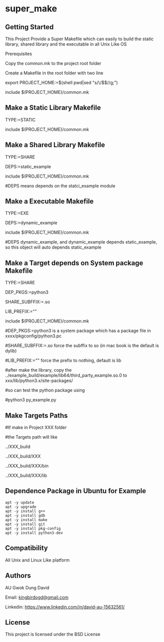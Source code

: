 # super_make

## Getting Started

This Project Provide a Super Makefile which can easily to build the static library, shared library and the executable in all Unix Like OS

Prerequisites

Copy the common.mk to the project root folder

Create a Makefile in the root folder with two line

export PROJECT_HOME:=$(shell pwd|sed "s/\/$$//g;")

include $(PROJECT_HOME)/common.mk


## Make a Static Library Makefile

TYPE:=STATIC

include $(PROJECT_HOME)/common.mk


## Make a Shared Library Makefile

TYPE:=SHARE

DEPS:=static_example

include $(PROJECT_HOME)/common.mk

#DEPS means depends on the statci_example module


## Make a Executable Makefile

TYPE:=EXE

DEPS:=dynamic_example

include $(PROJECT_HOME)/common.mk

#DEPS dynamic_example, and dynamic_example depends static_example, so this object will auto depends static_example


## Make a Target depends on System package Makefile

TYPE:=SHARE

DEP_PKGS:=python3

SHARE_SUBFFIX:=.so

LIB_PREFIX:=""

include $(PROJECT_HOME)/common.mk

#DEP_PKGS:=python3 is a system package which has a package file in xxxx/pkgconfig/python3.pc

#SHARE_SUBFFIX:=.so force the subffix to so (in mac book is the default is dylib)

#LIB_PREFIX:="" force the prefix to nothing, default is lib 

#after make the library, copy the ../example_build/example/lib64/third_party_example.so.0 to xxx/lib/python3.x/site-packages/

#so can test the python package using 

#python3 py_example.py


## Make Targets Paths

#If make in Project XXX folder

#the Targets path will like

../XXX_build

../XXX_build/XXX

../XXX_build/XXX/bin

../XXX_build/XXX/lib

## Dependence Package in Ubuntu for Example
```
apt -y update
apt -y upgrade
apt -y install g++
apt -y install gdb
apt -y install make
apt -y install git
apt -y install pkg-config
apt -y install python3-dev
```

## Compatibility

All Unix and Linux Like platform


## Authors

AU Gwok Dung David

Email: kingbirdogd@gmail.com

Linkedin: https://www.linkedin.com/in/david-au-15632561/


## License

This project is licensed under the BSD License


